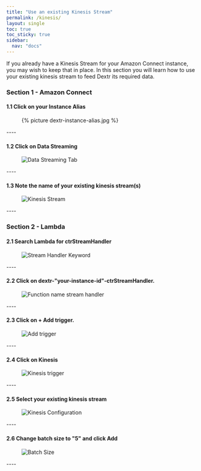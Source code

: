 ```yaml
---
title: "Use an existing Kinesis Stream"
permalink: /kinesis/
layout: single
toc: true
toc_sticky: true
sidebar: 
  nav: "docs"
---
```


If you already have a Kinesis Stream for your Amazon Connect instance, you may wish to keep that in place. In this section you will learn how to use your existing kinesis stream to feed Dextr its required data.

### Section 1 - Amazon Connect

#### 1.1 Click on your Instance Alias

<figure>
   {% picture dextr-instance-alias.jpg %}
</figure>
----

#### 1.2 Click on Data Streaming

<figure>
   <img src="{{ '/assets/images/base/data-streaming.jpg' }}" alt="Data Streaming Tab">
</figure>
----

#### 1.3 Note the name of your existing kinesis stream(s)

<figure>
   <img src="{{ '/assets/images/base/kinesis-stream.jpg' }}" alt="Kinesis Stream">
</figure>
----

### Section 2 - Lambda

#### 2.1 Search Lambda for ctrStreamHandler

<figure>
   <img src="{{ '/assets/images/base/ctrStreamHandler.jpg' }}" alt="Stream Handler Keyword">
</figure>
----

#### 2.2 Click on dextr-"your-instance-id"-ctrStreamHandler.

<figure>
   <img src="{{ '/assets/images/base/stream-instance-alias-handler.jpg' }}" alt="Function name stream handler">
</figure>
----

#### 2.3 Click on + Add trigger.

<figure>
   <img src="{{ '/assets/images/base/add-trigger.jpg' }}" alt="Add trigger">
</figure>
----

#### 2.4 Click on Kinesis

<figure>
   <img src="{{ '/assets/images/base/kinesis-trigger.jpg' }}" alt="Kinesis trigger">
</figure>
----

#### 2.5 Select your existing kinesis stream

<figure>
   <img src="{{ '/assets/images/base/kinesis-configuration.jpg' }}" alt="Kinesis Configuration">
</figure>
----

#### 2.6 Change batch size to "5" and click Add

<figure>
   <img src="{{ '/assets/images/base/batch-size.jpg' }}" alt="Batch Size">
</figure>
----









